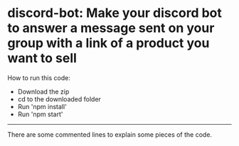 # discord-bot: Make your discord bot to answer a message sent on your group with a link of a product you want to sell

How to run this code: 
- Download the zip
- cd to the downloaded folder
- Run 'npm install'
- Run 'npm start'
------------------------------------------------------------
There are some commented lines to explain some pieces of the code.
